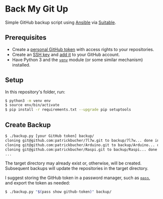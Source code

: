 # Back My Git Up

Simple GitHub backup script using [Ansible](https://docs.ansible.com/ansible/latest/dev_guide/developing_api.html) via [Suitable](https://github.com/seantis/suitable).

## Prerequisites

- Create a [personal GitHub token](https://docs.github.com/en/free-pro-team@latest/github/authenticating-to-github/creating-a-personal-access-token) with access rights to your repositories.
- Create an [SSH key](https://docs.github.com/en/free-pro-team@latest/github/authenticating-to-github/generating-a-new-ssh-key-and-adding-it-to-the-ssh-agent) and [add it](https://docs.github.com/en/free-pro-team@latest/github/authenticating-to-github/adding-a-new-ssh-key-to-your-github-account) to your GitHub account.
- Have Python 3 and the [`venv`](https://docs.python.org/3/library/venv.html) module (or some similar mechanism) installed.

## Setup

In this repository's folder, run:

```sh
$ python3 -m venv env
$ source env/bin/activate
$ pip install -r requirements.txt --upgrade pip setuptools
```

## Create Backup

```sh
$ ./backup.py [your GitHub token] backup/
cloning git@github.com:patrickbucher/7l7w.git to backup/7l7w... done in 1.81 seconds
cloning git@github.com:patrickbucher/Arduino.git to backup/Arduino... done in 1.58 seconds
cloning git@github.com:patrickbucher/Raspi.git to backup/Raspi... done in 1.56 seconds
...
```

The target directory may already exist or, otherwise, will be created. Subsequent backups will update the repositories in the target directory.

I suggest storing the GitHub token in a password manager, such as [`pass`](https://www.passwordstore.org/), and export the token as needed:

```sh
$ ./backup.py "$(pass show github-token)" backup/
```
